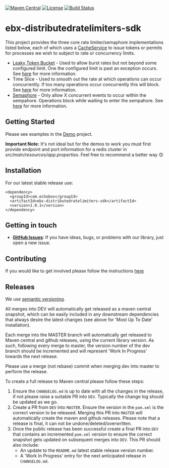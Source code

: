[![Maven Central](https://img.shields.io/maven-central/v/com.echobox/ebx-distributedratelimiters-sdk.svg?label=Maven%20Central)](https://search.maven.org/search?q=g:%22com.echobox%22%20AND%20a:%22ebx-distributedratelimiters-sdk%22) [![License](https://img.shields.io/badge/License-Apache%202.0-blue.svg)](https://raw.githubusercontent.com/ebx/ebx-distributedratelimiters-sdk/master/LICENSE) [![Build Status](https://travis-ci.org/ebx/ebx-distributedratelimiters-sdk.svg?branch=dev)](https://travis-ci.org/ebx/ebx-distributedratelimiters-sdk)
# ebx-distributedratelimiters-sdk

This project provides the three core rate limiter/semaphore implementations listed below, each of
 which uses a [CacheService](https://github.com/ebx/ebx-cachebase-sdk) to issue tokens or permits
for processes we wish to subject to rate or concurrency limits.

* [Leaky Token Bucket](https://en.wikipedia.org/wiki/Leaky_bucket) - Used to allow burst rates
but not beyond some configured limit. One the configured limit is past an exception occurs. See
 [here](https://github.com/ebx/ebx-distributedratelimiters-sdk/blob/dev/DistributedRateLimiters/src/main/java/com/echobox/distributedratelimiters/DistributedRateLimiterTokenBucket.java) for
  more information.
 * Time Slice - Used to smooth out the rate at which operations can occur concurrently. If too
 many operations occur concurrently this will block. See 
 [here](https://github.com/ebx/ebx-distributedratelimiters-sdk/blob/dev/DistributedRateLimiters/src/main/java/com/echobox/distributedratelimiters/DistributedRateLimiterTimeSlice.java) for more information.
* [Semaphore](https://en.wikipedia.org/wiki/Semaphore_(programming)) - Only allow X concurrent
 events to occur within the sempahore. Operations block while waiting to enter the sempahore. See 
 [here](https://github.com/ebx/ebx-distributedratelimiters-sdk/blob/dev/DistributedRateLimiters/src/main/java/com/echobox/distributedratelimiters/DistributedSemaphore.java) for more information.

## Getting Started

Please see examples in the [Demo](https://github.com/ebx/ebx-distributedratelimiters-sdk/tree/dev/DistributedRateLimitersDemo/src/main/java/com/echobox/distributedratelimiters/demo) 
project.

**Important Note:** It's not ideal but for the demos to work you must first provide endpoint and
 port information for a redis cluster in _src/main/resources/app.properties_. Feel free to
  recommend a better way 😊

## Installation

For our latest stable release use:

```
<dependency>
  <groupId>com.echobox</groupId>
  <artifactId>ebx-distributedratelimiters-sdk</artifactId>
  <version>1.0.1</version>
</dependency>
```

## Getting in touch

* **[GitHub Issues](https://github.com/ebx/ebx-distributedratelimiters-sdk/issues/new)**: If you have ideas, bugs, 
or problems with our library, just open a new issue.

## Contributing

If you would like to get involved please follow the instructions 
[here](https://github.com/ebx/ebx-distributedratelimiters-sdk/tree/master/CONTRIBUTING.md)

## Releases

We use [semantic versioning](https://semver.org/).

All merges into DEV will automatically get released as a maven central snapshot, which can be easily
included in any downstream dependencies that always desire the latest changes (see above for 
'Most Up To Date' installation).

Each merge into the MASTER branch will automatically get released to Maven central and github 
releases, using the current library version. As such, following every merge to master, the version 
number of the dev branch should be incremented and will represent 'Work In Progress' towards the 
next release. 

Please use a merge (not rebase) commit when merging dev into master to perform the release.

To create a full release to Maven central please follow these steps:
1. Ensure the `CHANGELOG.md` is up to date with all the changes in the release, if not please raise 
a suitable PR into `DEV`. Typically the change log should be updated as we go.
3. Create a PR from `DEV` into `MASTER`. Ensure the version in the `pom.xml` is the 
correct version to be released. Merging this PR into `MASTER` will automatically create the maven 
and github releases. Please note that a release is final, it can not be undone/deleted/overwritten.
5. Once the public release has been successful create a final PR into `DEV` that contains an 
incremented `pom.xml` version to ensure the correct snapshot gets updated on subsequent merges
into `DEV`. This PR should also include:
    * An update to the `README.md` latest stable release version number.
    * A 'Work In Progress' entry for the next anticipated release in `CHANGELOG.md`.
